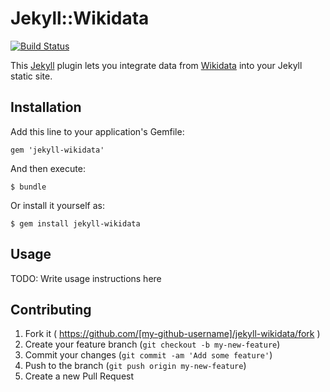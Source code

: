 # Jekyll::Wikidata

[![Build Status](https://travis-ci.org/edsu/jekyll-wikidata.svg)](http://travis-ci.org/edsu/jekyll-wikidata)

This [Jekyll](http://jekyllrb.com/) plugin lets you integrate data from [Wikidata](https://wikidata.org) into your Jekyll static site.

## Installation

Add this line to your application's Gemfile:

    gem 'jekyll-wikidata'

And then execute:

    $ bundle

Or install it yourself as:

    $ gem install jekyll-wikidata

## Usage

TODO: Write usage instructions here

## Contributing

1. Fork it ( https://github.com/[my-github-username]/jekyll-wikidata/fork )
2. Create your feature branch (`git checkout -b my-new-feature`)
3. Commit your changes (`git commit -am 'Add some feature'`)
4. Push to the branch (`git push origin my-new-feature`)
5. Create a new Pull Request
